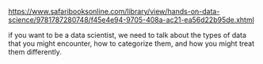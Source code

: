https://www.safaribooksonline.com/library/view/hands-on-data-science/9781787280748/f45e4e94-9705-408a-ac21-ea56d22b95de.xhtml



 if you want to be a data scientist, we need to talk about the types of data that you might encounter, how to categorize them, and how you might treat them differently.

